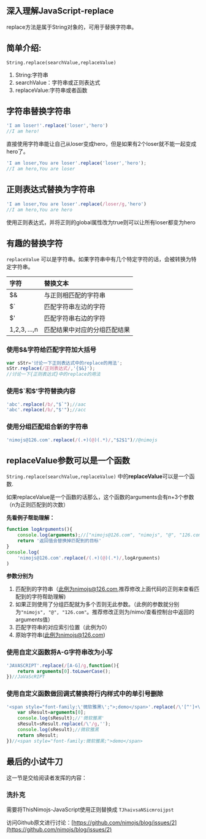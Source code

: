 深入理解JavaScript-replace
-------------------------
<!--_PAGEDATA
{
    "title": "深入理解JavaScript-replace",
    "githubissuesid": 2,
    "createData": "2013-11-06",
    "keywords": "js,replace,javascript",
    "description":"本文详细介绍了 JavaScript 中 replace 的三种使用方法"
}
_PAGEDATA-->

replace方法是属于String对象的，可用于替换字符串。

简单介绍:
--------

`String.replace(searchValue,replaceValue)`

1.  String:字符串
2.  searchValue：字符串或正则表达式
3.  replaceValue:字符串或者函数

## 字符串替换字符串

```javascript
'I am loser!'.replace('loser','hero')
//I am hero!
```
    
直接使用字符串能让自己从loser变成hero，但是如果有2个loser就不能一起变成hero了。

```javascript
'I am loser,You are loser'.replace('loser','hero');
//I am hero,You are loser 
```

## 正则表达式替换为字符串

```javascript
'I am loser,You are loser'.replace(/loser/g,'hero')
//I am hero,You are hero
```
使用正则表达式，并将正则的global属性改为true则可以让所有loser都变为hero

## 有趣的替换字符

`replaceValue` 可以是字符串。如果字符串中有几个特定字符的话，会被转换为特定字符串。


|字符|替换文本|
|:----|:----------|
| $& | 与正则相匹配的字符串 |
| $` | 匹配字符串左边的字符 |
| $' | 匹配字符串右边的字符 |
|$1,$2,$3,…,$n | 匹配结果中对应的分组匹配结果 |

### 使用$&字符给匹配字符加大括号

```javascript
var sStr='讨论一下正则表达式中的replace的用法';
sStr.replace(/正则表达式/,'{$&}');
//讨论一下{正则表达式}中的replace的用法
```

### 使用$`和$'字符替换内容

```javascript
'abc'.replace(/b/,"$`");//aac
'abc'.replace(/b/,"$'");//acc
```

### 使用分组匹配组合新的字符串

```javascript
'nimojs@126.com'.replace(/(.+)(@)(.*)/,"$2$1")//@nimojs
```

## replaceValue参数可以是一个函数

`String.replace(searchValue,replaceValue)` 中的**replaceValue**可以是一个函数.

如果replaceValue是一个函数的话那么，这个函数的arguments会有n+3个参数（n为正则匹配到的次数）

**先看例子帮助理解：**

```javascript
function logArguments(){    
    console.log(arguments);//["nimojs@126.com", "nimojs", "@", "126.com", 0, "nimojs@126.com"] 
    return '返回值会替换掉匹配到的目标'
}
console.log(
    'nimojs@126.com'.replace(/(.+)(@)(.*)/,logArguments)
)
```

**参数分别为**

1.  匹配到的字符串（此例为nimojs@126.com,推荐修改上面代码的正则来查看匹配到的字符帮助理解)
2.  如果正则使用了分组匹配就为多个否则无此参数。（此例的参数就分别为`"nimojs", "@", "126.com"`。推荐修改正则为/nimo/查看控制台中返回的arguments值）
3.  匹配字符串的对应索引位置（此例为0）
4.  原始字符串(此例为nimojs@126.com)

### 使用自定义函数将A-G字符串改为小写

```javascript
'JAVASCRIPT'.replace(/[A-G]/g,function(){
    return arguments[0].toLowerCase();
})//JaVaScRIPT 
```

### 使用自定义函数做回调式替换将行内样式中的单引号删除

```javascript
'<span style="font-family:\'微软雅黑\';">;demo</span>'.replace(/\'[^']+\'/g,function(){      
    var sResult=arguments[0];
    console.log(sResult);//'微软雅黑'
    sResult=sResult.replace(/\'/g,'');
    console.log(sResult);//微软雅黑
    return sResult;
})//<span style="font-family:微软雅黑;">demo</span> 
```
## 最后的小试牛刀

这一节是交给阅读者发挥的内容：

### 洗扑克

需要将ThisNimojs-JavaScript使用正则替换成 `TJhaivsaNSicmroijpst`

访问Github原文进行讨论：[https://github.com/nimojs/blog/issues/2](https://github.com/nimojs/blog/issues/2)